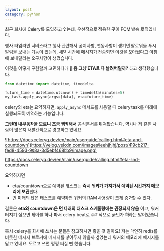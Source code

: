 ```yaml
---
layout: post
category: python
---
```


최근 회사에 Celery를 도입하고 있는데, 우선적으로 적용한 곳이 FCM 발송 로직입니다.

행사 타임라인 서비스라고 행사 관련해서 공지사항, 변동사항이 생기면 팔로워들 푸시 알림을 보내는 기능이 있는데, 새벽 시간에 메시지가 전송되면 이것을 모아뒀다고 아침에 보내달라는 요구사항이 생겼습니다.

이것을 어떻게 구현할까 고민하다가 🤔 **음 그냥 ETA로 다 날려버릴까?** 라고 생각했습니다.

```python
from datetime import datetime, timedelta

future_time = datetime.utcnow() + timedelta(minutes=5)
my_task.apply_async(args=[data], eta=future_time)
```

celery의 eta는 요약하자면, `apply_async` 메서드를 사용할 때 celery task를 미래에 실행되도록 예약하는 기능입니다. 

**그런데 내부동작을 모르니 조금 찜찜해서** 공식문서를 뒤져봤습니다. 역시나 저 같은 사람이 많은지 새빨간색으로 경고하고 있네요. 

![https://docs.celeryq.dev/en/main/userguide/calling.html#eta-and-countdown](https://velog.velcdn.com/images/leehjhjhj/post/419cb217-fed8-4593-908a-3d5ebf468bb9/image.png)

https://docs.celeryq.dev/en/main/userguide/calling.html#eta-and-countdown

요약하자면 

- eta/countdown으로 예약된 태스크는 **즉시 워커가 가져가서 예약된 시간까지 메모리에 보관**한다.
- 먼 미래의 많은 태스크를 예약하면 워커의 RAM 사용량이 크게 증가할 수 있다.

결론은 **eta와 countdown은 먼 미래의 태스크 스케줄링에는 권장되지 않음** 이고, 워커 터지기 싫으면 테이블 하나 파서 celery beat로 주기적으로 긁던가 하라는 말이었습니다.

혹시 celery를 회사에 쓰시는 분들은 참고하시면 좋을 것 같아요! 저는 막연히 redis를 비롯한 메시지 브로커에 메시지를 넣어두지 않을까 싶었는데 워커의 메모리에 메시지를 담고 있네요. 모르고 쓰면 펑펑 터질 뻔 했습니다.